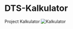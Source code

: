 # DTS-Kalkulator
Project Kalkulator
![Kalkulator](https://user-images.githubusercontent.com/37255009/183242164-deb687c7-f997-4620-94f2-b043267cee83.png)

